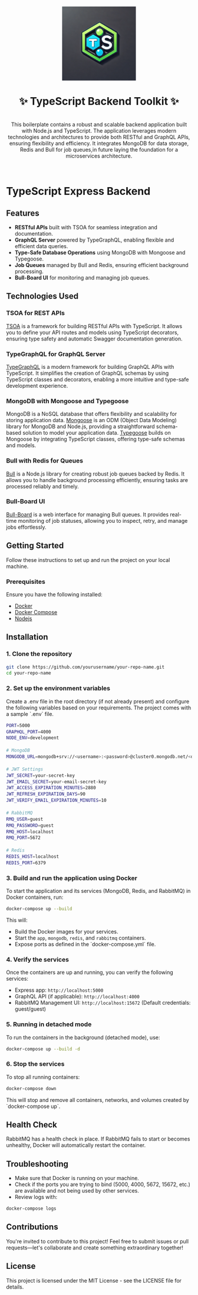 
<p align="center">
  <img src="logo.webp" width="200px" align="center" alt="teb logo" />
  <h1 align="center">✨ TypeScript Backend Toolkit ✨</h1>
  <p align="center">
    <br/>
    This boilerplate contains a robust and scalable backend application built with Node.js and TypeScript. The application leverages modern technologies and architectures to provide both RESTful and GraphQL APIs, ensuring flexibility and efficiency. It integrates MongoDB for data storage, Redis and Bull for job queues,in future laying the foundation for a microservices architecture.
  </p>
</p>
<br/>


# TypeScript Express Backend


## Features

- **RESTful APIs** built with TSOA for seamless integration and documentation.
- **GraphQL Server** powered by TypeGraphQL, enabling flexible and efficient data queries.
- **Type-Safe Database Operations** using MongoDB with Mongoose and Typegoose.
- **Job Queues** managed by Bull and Redis, ensuring efficient background processing.
- **Bull-Board UI** for monitoring and managing job queues.

## Technologies Used

### TSOA for REST APIs

[TSOA](https://tsoa-community.github.io/docs/getting-started.html) is a framework for building RESTful APIs with TypeScript. It allows you to define your API routes and models using TypeScript decorators, ensuring type safety and automatic Swagger documentation generation.

### TypeGraphQL for GraphQL Server

[TypeGraphQL](https://typegraphql.com/) is a modern framework for building GraphQL APIs with TypeScript. It simplifies the creation of GraphQL schemas by using TypeScript classes and decorators, enabling a more intuitive and type-safe development experience.

### MongoDB with Mongoose and Typegoose

MongoDB is a NoSQL database that offers flexibility and scalability for storing application data. [Mongoose](https://mongoosejs.com/) is an ODM (Object Data Modeling) library for MongoDB and Node.js, providing a straightforward schema-based solution to model your application data. [Typegoose](https://typegoose.github.io/typegoose/docs/guides/quick-start) builds on Mongoose by integrating TypeScript classes, offering type-safe schemas and models.

### Bull with Redis for Queues

[Bull](https://github.com/OptimalBits/bull) is a Node.js library for creating robust job queues backed by Redis. It allows you to handle background processing efficiently, ensuring tasks are processed reliably and timely.

### Bull-Board UI

[Bull-Board](https://github.com/vcapretz/bull-board) is a web interface for managing Bull queues. It provides real-time monitoring of job statuses, allowing you to inspect, retry, and manage jobs effortlessly.

## Getting Started

Follow these instructions to set up and run the project on your local machine.

### Prerequisites

Ensure you have the following installed:

- [Docker](https://www.docker.com/get-started)
- [Docker Compose](https://docs.docker.com/compose/install/)
- [Nodejs](https://nodejs.org/en)

## Installation

### 1. Clone the repository

```bash
git clone https://github.com/yourusername/your-repo-name.git
cd your-repo-name
```

### 2. Set up the environment variables

Create a .env file in the root directory (if not already present) and configure the following variables based on your requirements. The project comes with a sample \`.env\` file.

```bash
PORT=5000
GRAPHQL_PORT=4000
NODE_ENV=development

# MongoDB
MONGODB_URL=mongodb+srv://<username>:<password>@cluster0.mongodb.net/<database>

# JWT Settings
JWT_SECRET=your-secret-key
JWT_EMAIL_SECRET=your-email-secret-key
JWT_ACCESS_EXPIRATION_MINUTES=2880
JWT_REFRESH_EXPIRATION_DAYS=90
JWT_VERIFY_EMAIL_EXPIRATION_MINUTES=10

# RabbitMQ
RMQ_USER=guest
RMQ_PASSWORD=guest
RMQ_HOST=localhost
RMQ_PORT=5672

# Redis
REDIS_HOST=localhost
REDIS_PORT=6379
```

### 3. Build and run the application using Docker

To start the application and its services (MongoDB, Redis, and RabbitMQ) in Docker containers, run:

```bash
docker-compose up --build
```

This will:

- Build the Docker images for your services.
- Start the `app`, `mongodb`, `redis`, and `rabbitmq` containers.
- Expose ports as defined in the \`docker-compose.yml\` file.

### 4. Verify the services

Once the containers are up and running, you can verify the following services:

- Express app: `http://localhost:5000`
- GraphQL API (if applicable): `http://localhost:4000`
- RabbitMQ Management UI: `http://localhost:15672` (Default credentials: guest/guest)

### 5. Running in detached mode

To run the containers in the background (detached mode), use:

```bash
docker-compose up --build -d
```

### 6. Stop the services

To stop all running containers:

```bash
docker-compose down
```

This will stop and remove all containers, networks, and volumes created by \`docker-compose up\`.

## Health Check

RabbitMQ has a health check in place. If RabbitMQ fails to start or becomes unhealthy, Docker will automatically restart the container.

## Troubleshooting

- Make sure that Docker is running on your machine.
- Check if the ports you are trying to bind (5000, 4000, 5672, 15672, etc.) are available and not being used by other services.
- Review logs with:

```bash
docker-compose logs
```
    
## Contributions
You're invited to contribute to this project! Feel free to submit issues or pull requests—let's collaborate and create something extraordinary together!

## License
This project is licensed under the MIT License - see the LICENSE file for details.


   
